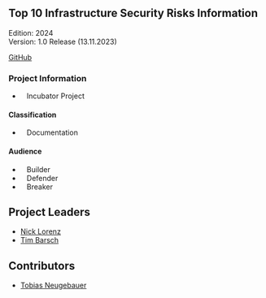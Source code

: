 ## Top 10 Infrastructure Security Risks Information

Edition: 2024<br>
Version: 1.0 Release (13.11.2023)

[GitHub](https://github.com/OWASP/www-project-top-10-infrastructure-security-risks)

### Project Information

- <i class="fas fa-lightbulb" style="font-size: 1.2em; color:#233e81;"></i><span style="font-size:1.0em;padding-left:12px;">Incubator
  Project</span>

#### Classification

- <i class="fas fa-book" style="font-size: 1.2em; color:#233e81;"></i><span style="font-size:1.0em;padding-left:12px;">Documentation</span>

#### Audience

- <i class="fas fa-toolbox" style="font-size: 1.2em; color:#233e81;"></i><span style="font-size:1.0em;padding-left:12px;">Builder</span>
- <i class="fas fa-shield-alt" style="font-size: 1.2em; color:#233e81;"></i><span style="font-size:1.0em;padding-left:12px;">Defender</span>
- <i class="fas fa-user-secret" style="font-size: 1.2em; color:#233e81;"></i><span style="font-size:1.0em;padding-left:12px;">Breaker</span>

## Project Leaders

- [Nick Lorenz](mailto:nick.lorenz@owasp.org)
- [Tim Barsch](mailto:tim.barsch@owasp.org)

## Contributors

- [Tobias Neugebauer](https://www.linkedin.com/in/tobiasneugebauer)
